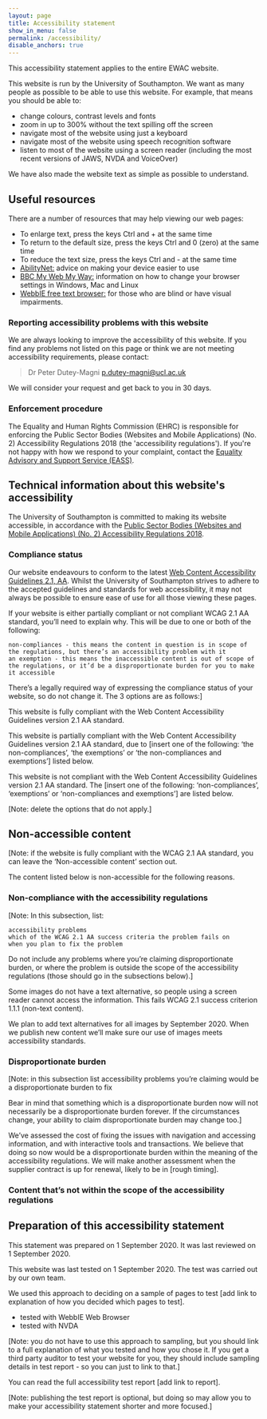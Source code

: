 ```yaml
---
layout: page
title: Accessibility statement
show_in_menu: false
permalink: /accessibility/
disable_anchors: true
---
```



This accessibility statement applies to the entire EWAC website.

This website is run by the University of Southampton. We want as many people as possible to be able to use this website. For example, that means you should be able to:

* change colours, contrast levels and fonts
* zoom in up to 300% without the text spilling off the screen
* navigate most of the website using just a keyboard
* navigate most of the website using speech recognition software
* listen to most of the website using a screen reader (including the most recent versions of JAWS, NVDA and VoiceOver)

We have also made the website text as simple as possible to understand.


## Useful resources 

There are a number of resources that may help viewing our web pages:

* To enlarge text, press the keys Ctrl and + at the same time
* To return to the default size, press the keys Ctrl and 0 (zero) at the same time
* To reduce the text size, press the keys Ctrl and - at the same time
* [AbilityNet:](https://mcmw.abilitynet.org.uk/) advice on making your device easier to use 
* [BBC My Web My Way:](http://www.bbc.co.uk/accessibility/index.shtml) information on how to change your browser settings in Windows, Mac and Linux
* [WebbIE free text browser:](https://www.webbie.org.uk/) for those who are blind or have visual impairments.




<!--
## How accessible this website is

[Note: use this section to provide information that a disabled user can act on - for example, avoid a particular section of the website, or request an alternative version rather than waste time trying to make it work with their assistive technology. Try to list in order of most impact to least impact.]

We know some parts of this website are not fully accessible:

    the text will not reflow in a single column when you change the size of the browser window
    you cannot modify the line height or spacing of text
    most older PDF documents are not fully accessible to screen reader software
    live video streams do not have captions
    some of our online forms are difficult to navigate using just a keyboard
    you cannot skip to the main content when using a screen reader
    there’s a limit to how far you can magnify the map on our ‘contact us’ page
-->



### Reporting accessibility problems with this website

We are always looking to improve the accessibility of this website. If you find any problems not listed on this page or think we are not meeting accessibility requirements, please contact: 

> Dr Peter Dutey-Magni
> p.dutey-magni@ucl.ac.uk
 
We will consider your request and get back to you in 30 days.


### Enforcement procedure

The Equality and Human Rights Commission (EHRC) is responsible for enforcing the Public Sector Bodies (Websites and Mobile Applications) (No. 2) Accessibility Regulations 2018 (the 'accessibility regulations'). If you're not happy with how we respond to your complaint, contact the [Equality Advisory and Support Service (EASS)](https://www.equalityadvisoryservice.com/).

## Technical information about this website's accessibility

The University of Southampton is committed to making its website accessible, in accordance with the [Public Sector Bodies (Websites and Mobile Applications) (No. 2) Accessibility Regulations 2018](http://www.legislation.gov.uk/uksi/2018/952/contents/made).


### Compliance status


Our website endeavours to conform to the latest [Web Content Accessibility Guidelines 2.1, AA](https://www.w3.org/TR/WCAG21/). Whilst the University of Southampton strives to adhere to the accepted guidelines and standards for web accessibility, it may not always be possible to ensure ease of use for all those viewing these pages. 

If your website is either partially compliant or not compliant WCAG 2.1 AA standard, you’ll need to explain why. This will be due to one or both of the following:

    non-compliances - this means the content in question is in scope of the regulations, but there’s an accessibility problem with it
    an exemption - this means the inaccessible content is out of scope of the regulations, or it’d be a disproportionate burden for you to make it accessible

There’s a legally required way of expressing the compliance status of your website, so do not change it. The 3 options are as follows:]

This website is fully compliant with the Web Content Accessibility Guidelines version 2.1 AA standard.

This website is partially compliant with the Web Content Accessibility Guidelines version 2.1 AA standard, due to [insert one of the following: ‘the non-compliances’, ‘the exemptions’ or ‘the non-compliances and exemptions’] listed below.

This website is not compliant with the Web Content Accessibility Guidelines version 2.1 AA standard. The [insert one of the following: ‘non-compliances’, ‘exemptions’ or ‘non-compliances and exemptions’] are listed below.

[Note: delete the options that do not apply.]

## Non-accessible content

[Note: if the website is fully compliant with the WCAG 2.1 AA standard, you can leave the ‘Non-accessible content’ section out.
 
The content listed below is non-accessible for the following reasons.

### Non-compliance with the accessibility regulations

[Note: In this subsection, list:

    accessibility problems
    which of the WCAG 2.1 AA success criteria the problem fails on
    when you plan to fix the problem

Do not include any problems where you’re claiming disproportionate burden, or where the problem is outside the scope of the accessibility regulations (those should go in the subsections below).]

Some images do not have a text alternative, so people using a screen reader cannot access the information. This fails WCAG 2.1 success criterion 1.1.1 (non-text content).

We plan to add text alternatives for all images by September 2020. When we publish new content we’ll make sure our use of images meets accessibility standards.

### Disproportionate burden

[Note: in this subsection list accessibility problems you’re claiming would be a disproportionate burden to fix

Bear in mind that something which is a disproportionate burden now will not necessarily be a disproportionate burden forever. If the circumstances change, your ability to claim disproportionate burden may change too.]

We’ve assessed the cost of fixing the issues with navigation and accessing information, and with interactive tools and transactions. We believe that doing so now would be a disproportionate burden within the meaning of the accessibility regulations. We will make another assessment when the supplier contract is up for renewal, likely to be in [rough timing].

### Content that’s not within the scope of the accessibility regulations


## Preparation of this accessibility statement

This statement was prepared on 1 September 2020. It was last reviewed on 1 September 2020.

This website was last tested on 1 September 2020. The test was carried out by our own team.

We used this approach to deciding on a sample of pages to test [add link to explanation of how you decided which pages to test].

* tested with WebbIE Web Browser
* tested with NVDA

[Note: you do not have to use this approach to sampling, but you should link to a full explanation of what you tested and how you chose it. If you get a third party auditor to test your website for you, they should include sampling details in test report - so you can just to link to that.]

You can read the full accessibility test report [add link to report].

[Note: publishing the test report is optional, but doing so may allow you to make your accessibility statement shorter and more focused.]

